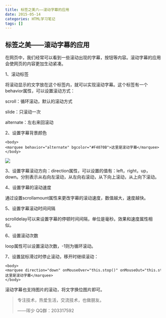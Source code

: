 ```yaml
---
title: 标签之美六——滚动字幕的应用
date: 2015-05-14
categories: HTML学习笔记
tags: []
---
```

## 标签之美——滚动字幕的应用

在网页中，我们经常可以看到一些滚动出现的字幕，按钮等内容。滚动字幕的应用会使网页的内容更加生动紧凑。

1、滚动标签<marquee></marquee>

将滚动显示的文字放在这个标签内，就可以实现滚动字幕。这个标签有一个behavior属性，可以设置滚动方式：

scroll：循环滚动，默认的滚动方式

slide：只滚动一次

alternate：左右来回滚动

2、设置字幕背景颜色

```
<body>
<marquee behavior="alternate" bgcolor="#F4070B">这里是滚动字幕</marquee>
</body>
```

![](http://static.oschina.net/uploads/space/2015/0514/145426_IENM_2340880.png)

3、设置字幕滚动方向：direction属性，可以设置的值有：left，right，up，down。分别表示从右向左滚动，从左向右滚动，从下向上滚动，从上向下滚动。

4、设置字幕的滚动速度

通过设置scrollamount属性来更改字幕的滚动速度，数值越大，速度越快。

5、设置字幕滚动时间间隔

scrolldelay可以来设置字幕的停顿时间间隔，单位是毫秒。效果和速度属性相似。

6、设置滚动次数

loop属性可以设置滚动次数，-1则为循环滚动。

7、设置鼠标滑过时停止滚动，移开时继续滚动：

```
<body>
<marquee direction="down" onMouseOver="this.stop()" onMouseOut="this.start()">这里是滚动字幕</marquee>
</body>
```

滚动字幕也支持图片的滚动，将文字换位图片即可。

> 专注技术，热爱生活，交流技术，也做朋友。
> 
> ——珲少 QQ群：203317592
